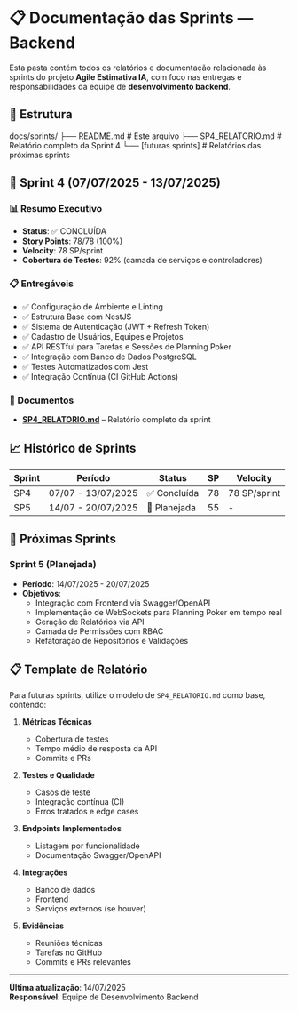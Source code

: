 # 📋 Documentação das Sprints — Backend

Esta pasta contém todos os relatórios e documentação relacionada às sprints do projeto **Agile Estimativa IA**, com foco nas entregas e responsabilidades da equipe de **desenvolvimento backend**.

## 📁 Estrutura

docs/sprints/
├── README.md # Este arquivo
├── SP4_RELATORIO.md # Relatório completo da Sprint 4
└── [futuras sprints] # Relatórios das próximas sprints


## 🚀 Sprint 4 (07/07/2025 - 13/07/2025)

### 📊 Resumo Executivo
- **Status**: ✅ CONCLUÍDA  
- **Story Points**: 78/78 (100%)  
- **Velocity**: 78 SP/sprint  
- **Cobertura de Testes**: 92% (camada de serviços e controladores)  

### 📋 Entregáveis
- ✅ Configuração de Ambiente e Linting  
- ✅ Estrutura Base com NestJS  
- ✅ Sistema de Autenticação (JWT + Refresh Token)  
- ✅ Cadastro de Usuários, Equipes e Projetos  
- ✅ API RESTful para Tarefas e Sessões de Planning Poker  
- ✅ Integração com Banco de Dados PostgreSQL  
- ✅ Testes Automatizados com Jest  
- ✅ Integração Contínua (CI GitHub Actions)

### 📄 Documentos
- **[SP4_RELATORIO.md](./SP4_RELATORIO.md)** – Relatório completo da sprint

## 📈 Histórico de Sprints

| Sprint | Período           | Status       | SP  | Velocity       |
|--------|-------------------|--------------|-----|----------------|
| SP4    | 07/07 - 13/07/2025 | ✅ Concluída | 78  | 78 SP/sprint   |
| SP5    | 14/07 - 20/07/2025 | 🔄 Planejada | 55  | -              |

## 🎯 Próximas Sprints

### Sprint 5 (Planejada)
- **Período**: 14/07/2025 - 20/07/2025  
- **Objetivos**:
  - Integração com Frontend via Swagger/OpenAPI  
  - Implementação de WebSockets para Planning Poker em tempo real  
  - Geração de Relatórios via API  
  - Camada de Permissões com RBAC  
  - Refatoração de Repositórios e Validações

## 📋 Template de Relatório

Para futuras sprints, utilize o modelo de `SP4_RELATORIO.md` como base, contendo:

1. **Métricas Técnicas**
   - Cobertura de testes
   - Tempo médio de resposta da API
   - Commits e PRs

2. **Testes e Qualidade**
   - Casos de teste
   - Integração contínua (CI)
   - Erros tratados e edge cases

3. **Endpoints Implementados**
   - Listagem por funcionalidade
   - Documentação Swagger/OpenAPI

4. **Integrações**
   - Banco de dados
   - Frontend
   - Serviços externos (se houver)

5. **Evidências**
   - Reuniões técnicas
   - Tarefas no GitHub
   - Commits e PRs relevantes

---

**Última atualização**: 14/07/2025  
**Responsável**: Equipe de Desenvolvimento Backend
